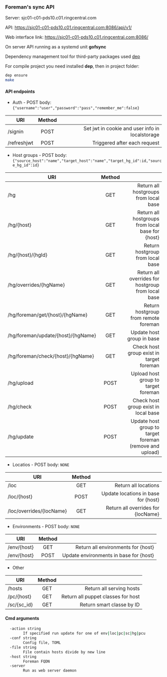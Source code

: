 ### Foreman's sync API
Server: sjc01-c01-pds10.c01.ringcentral.com

API: https://sjc01-c01-pds10.c01.ringcentral.com:8086/api/v1/

Web interface link: https://sjc01-c01-pds10.c01.ringcentral.com:8086/ 

On server API running as a systemd unit **gofsync**

Dependency management tool for third-party packages used [dep](https://github.com/golang/dep)

For compile project you need installed **dep**, then in project folder:
```bash
dep ensure
make
```

#### API endpoints
- Auth - POST body: ``{"username":"user","password":"pass","remember_me":false}``

| URI           | Method           |   |
| ------------- |:-------------:| -----:|
| /signin      | POST | Set jwt in cookie and user info in localstorage |
| /refreshjwt  | POST | Triggered after each request  |
- Host groups - POST body: ``{"source_host":"name","target_host":"name","target_hg_id":id,"source_hg_id":id}``

| URI                       | Method           |   |
| --------------------------|:-------------:| -----:|
| /hg                       |   GET         | Return all hostgroups from local base      |
| /hg/{host}                |   GET         | Return all hostgroups from local base for {host}      |
| /hg/{host}/{hgId}         |   GET         | Return hostgroup from local base    |
| /hg/overrides/{hgName}    |   GET         | Return all overrides for hostgroup from local base     |
| /hg/foreman/get/{host}/{hgName}    |   GET         | Return hostgroup from remote foreman     |
| /hg/foreman/update/{host}/{hgName}    |   GET         | Update host group in base     |
| /hg/foreman/check/{host}/{hgName}    |   GET         | Check host group exist in target foreman     |
| /hg/upload    |   POST         | Upload host group to target foreman     |
| /hg/check    |   POST         | Check host group exist in local base    |
| /hg/update    |   POST         | Update host group to target foreman (remove and upload)       |

- Locatios - POST body: ``NONE``

| URI                    | Method           |   |
| -----------------------|:-------------:| -----:|
| /loc                    |   GET         | Return all locations      |
| /loc/{host}             | POST | Update locations in base for {host} |
| /loc/overrides/{locName}                  |   GET         | Return all overrides for {locName}    |

- Environments - POST body: ``NONE``

| URI                    | Method           |   |
| -----------------------|:-------------:| -----:|
| /env/{host}                |   GET         | Return all environments for {host}      | 
| /env/{host}                |   POST         | Update environments in base for {host}      | 

- Other

| URI                    | Method           |   |
| -----------------------|:-------------:| -----:|
| /hosts                    |   GET         | Return all serving hosts      |
| /pc/{host}                    |   GET         | Return all puppet classes for host      |
| /sc/{sc_id}                    |   GET         | Return smart classe by ID      |


#### Cmd arguments
```bash
  -action string
        If specified run update for one of env|loc|pc|sc|hg|pcu
  -conf string
        Config file, TOML
  -file string
        File contain hosts divide by new line
  -host string
        Foreman FQDN
  -server
        Run as web server daemon
```
